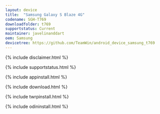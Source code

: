 ```yaml
---
layout: device
title:  "Samsung Galaxy S Blaze 4G"
codename: SGH-T769
downloadfolder: t769
supportstatus: Current
maintainer: javelinanddart
oem: Samsung
devicetree: https://github.com/TeamWin/android_device_samsung_t769
---
```


{% include disclaimer.html %}

{% include supportstatus.html %}

{% include appinstall.html %}

{% include download.html %}

{% include twrpinstall.html %}

{% include odininstall.html %}
